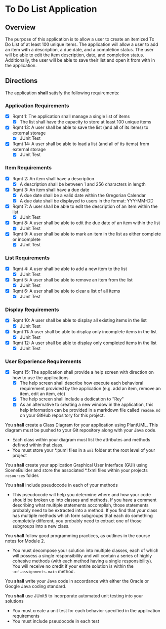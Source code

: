 # To Do List Application

## Overview

The purpose of this application is to allow a user to create an itemized To Do List of at least 100 unique items. The application will allow a user to add an item with a description, a due date, and a completion status. The user will be able to edit the item description, date, and completion status. Additionally, the user will be able to save their list and open it from with in the application.

## Directions

The application **shall** satisfy the following requirements:

### Application Requirements
- [x] Rqmt 1: The application shall manage a single list of items
    - [x] The list shall have the capacity to store at least 100 unique items
- [x] Rqmt 13: A user shall be able to save the list (and all of its items) to external storage
  - [x] JUnit Test
- [x] Rqmt 14: A user shall be able to load a list (and all of its items) from external storage
  - [x] JUnit Test

### Item Requirements
- [x] Rqmt 2: An item shall have a description
  - [x] A description shall be between 1 and 256 characters in length
- [x] Rqmt 3: An item shall have a due date
  - [x] A due date shall be a valid date within the Gregorian Calendar
  - [x] A due date shall be displayed to users in the format: YYY-MM-DD
  
- [x] Rqmt 7: A user shall be able to edit the description of an item within the list
  - [x] JUnit Test
- [x] Rqmt 8: A user shall be able to edit the due date of an item within the list
  - [x] JUnit Test
- [x] Rqmt 9: A user shall be able to mark an item in the list as either complete or incomplete
  - [x] JUnit Test

### List Requirements
- [x] Rqmt 4: A user shall be able to add a new item to the list
  - [x] JUnit Test
- [x] Rqmt 5: A user shall be able to remove an item from the list
  - [x] JUnit Test
- [x] Rqmt 6: A user shall be able to clear a list of all items
  - [x] JUnit Test

### Display Requirements
- [x] Rqmt 10: A user shall be able to display all existing items in the list
  - [x] JUnit Test
- [x] Rqmt 11: A user shall be able to display only incomplete items in the list
  - [x] JUnit Test
- [x] Rqmt 12: A user shall be able to display only completed items in the list
  - [x] JUnit Test
  
### User Experience Requirements
- [x] Rqmt 15: The application shall provide a help screen with direction on how to use the applications
    - [x] The help screen shall describe how execute each behavioral requirement provided by the application (e.g. add an item, remove an item, edit an item, etc)
    - [x] The help screen shall include a dedication to "Rey"
    - [x] As an alternative to creating a new window in the application, this help information can be provided in a markdown file called `readme.md` on your GitHub repository for this project.
    
You **shall** create a Class Diagram for your application using PlantUML. This diagram must be pushed to your Git repository along with your Java code.
- Each class within your diagram must list the attributes and methods defined within that class.
- You must store your *.puml files in a `uml` folder at the root level of your project

You **shall** create your application Graphical User Interface (GUI) using SceneBuilder and store the associated *.fxml files within your projects `resources` folder.

You **shall** include pseudocode in each of your methods
- This pseudocode will help you determine where and how your code should be broken up into classes and methods. If you have a comment describing what multiple statements accomplish, those statements probably need to be extracted into a method. If you find that your class has multiple methods which form subgroups that each do something completely different, you probably need to extract one of those subgroups into a new class.

You **shall** follow good programming practices, as outlines in the course notes for Module 2.
- You must decompose your solution into multiple classes, each of which will possess a single responsibility and will contain a series of highly cohesive methods (with each method having a single responsibility). You will receive no credit if your entire solution is within the `ucf.assignments.main` method.

You **shall** write your Java code in accordance with either the Oracle or Google Java coding standard.

You **shall** use JUnit5 to incorporate automated unit testing into your solutions
- You must create a unit test for each behavior specified in the application requirements
- You must include pseudocode in each test
